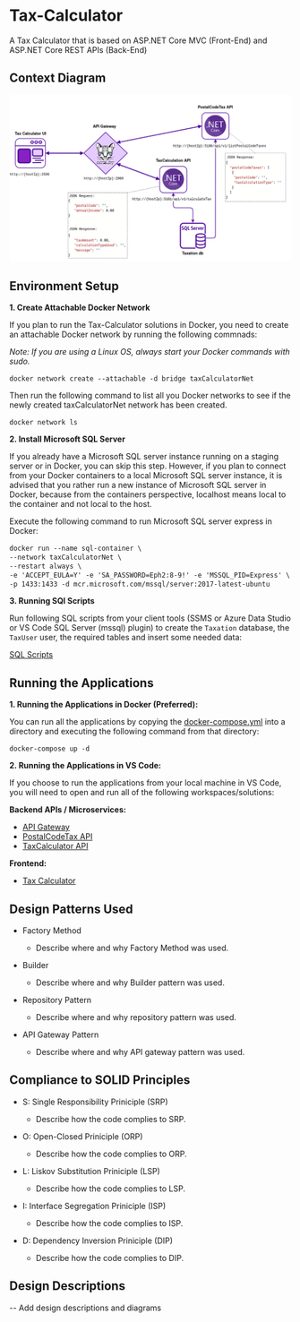 # Tax-Calculator

A Tax Calculator that is based on ASP.NET Core MVC (Front-End) and ASP.NET Core REST APIs (Back-End) 

## Context Diagram

![alt text](https://raw.githubusercontent.com/sean-campbelltech/Tax-Calculator/main/Diagrams/Tax-Calculator%20Context%20Diagram.png "Context Diagram")

## Environment Setup

**1. Create Attachable Docker Network**

If you plan to run the Tax-Calculator solutions in Docker, you need to create an attachable Docker network by running the following commnads:

*Note: If you are using a Linux OS, always start your Docker commands with sudo.*

```
docker network create --attachable -d bridge taxCalculatorNet
```

Then run the following command to list all you Docker networks to see if the newly created taxCalculatorNet network has been created.

```
docker network ls
```

**2. Install Microsoft SQL Server**

If you already have a Microsoft SQL server instance running on a staging server or in Docker, you can skip this step. However, if you plan to connect from your Docker containers to a local Microsoft SQL server instance, it is advised that you rather run a new instance of Microsoft SQL server in Docker, because from the containers perspective, localhost means local to the container and not local to the host.

Execute the following command to run Microsoft SQL server express in Docker:

```
docker run --name sql-container \
--network taxCalculatorNet \
--restart always \
-e 'ACCEPT_EULA=Y' -e 'SA_PASSWORD=Eph2:8-9!' -e 'MSSQL_PID=Express' \
-p 1433:1433 -d mcr.microsoft.com/mssql/server:2017-latest-ubuntu 
```

**3. Running SQl Scripts**

Run following SQL scripts from your client tools (SSMS or Azure Data Studio or VS Code SQL Server (mssql) plugin) to create the `Taxation` database, the `TaxUser` user, the required tables and insert some needed data:

[SQL Scripts](https://github.com/sean-campbelltech/Tax-Calculator/blob/main/SQL%20Scripts/SQL%20Scripts.sql)


## Running the Applications

**1. Running the Applications in Docker (Preferred):**

You can run all the applications by copying the [docker-compose.yml]() into a directory and executing the following command from that directory:

```
docker-compose up -d
```

**2. Running the Applications in VS Code:**

If you choose to run the applications from your local machine in VS Code, you will need to open and run all of the following workspaces/solutions:

**Backend APIs / Microservices:**

- [API Gateway](https://github.com/sean-campbelltech/Tax-Calculator/tree/main/Backend/Campbelltech.ApiGateway)
- [PostalCodeTax API](https://github.com/sean-campbelltech/Tax-Calculator/tree/main/Backend/Campbelltech.PostalCodeTax)
- [TaxCalculator API](https://github.com/sean-campbelltech/Tax-Calculator/tree/main/Backend/Campbelltech.TaxCalculation)

**Frontend:**

- [Tax Calculator](https://github.com/sean-campbelltech/Tax-Calculator/tree/main/Frontend/Campbelltech.TaxCalculator)

## Design Patterns Used

- Factory Method

  - Describe where and why Factory Method was used.

- Builder

  - Describe where and why Builder pattern was used.

- Repository Pattern

  - Describe where and why repository pattern was used.

- API Gateway Pattern

  - Describe where and why API gateway pattern was used.

## Compliance to SOLID Principles

- S: Single Responsibility Priniciple (SRP)

  - Describe how the code complies to SRP.

- O: Open-Closed Priniciple (ORP)

  - Describe how the code complies to ORP.

- L: Liskov Substitution Priniciple (LSP)

  - Describe how the code complies to LSP.
  
- I: Interface Segregation Priniciple (ISP)

  - Describe how the code complies to ISP.

- D: Dependency Inversion Priniciple (DIP)

  - Describe how the code complies to DIP.

## Design Descriptions

-- Add design descriptions and diagrams